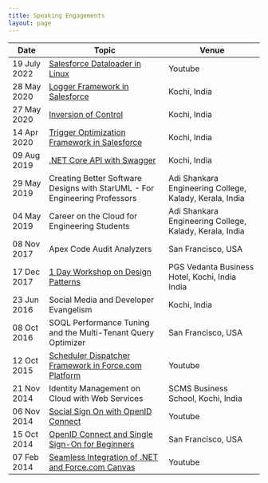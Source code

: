 ```yaml
---
title: Speaking Engagements
layout: page
---
```


| Date         | Topic                                                                                               | Venue                                                   |
| ------------ | --------------------------------------------------------------------------------------------------- | ------------------------------------------------------- |
| 19 July 2022 | [Salesforce Dataloader in Linux](https://www.youtube.com/watch?v=gwIAHp-VaXs)                       | Youtube                                                 |
| 28 May 2020  | [Logger Framework in Salesforce](/salesforce-logger-framework/)                                     | Kochi, India                                            |
| 27 May 2020  | [Inversion of Control](/inversion-of-control-part-1/)                                               | Kochi, India                                            |
| 14 Apr 2020  | [Trigger Optimization Framework in Salesforce](/trigger-optimization-framework/)                    | Kochi, India                                            |
| 09 Aug 2019  | [.NET Core API with Swagger](/asp-net-core-2-2-web-api-with-swagger/)                               | Kochi, India                                            |
| 29 May 2019  | Creating Better Software Designs with StarUML - For Engineering Professors                          | Adi Shankara Engineering College, Kalady, Kerala, India |
| 04 May 2019  | Career on the Cloud for Engineering Students                                                        | Adi Shankara Engineering College, Kalady, Kerala, India |
| 08 Nov 2017  | Apex Code Audit Analyzers                                                                           | San Francisco, USA                                      |
| 17 Dec 2017  | [1 Day Workshop on Design Patterns](/speaking-techwizz17-design-patterns/)                          | PGS Vedanta Business Hotel, Kochi, India India          |
| 23 Jun 2016  | Social Media and Developer Evangelism                                                               | Kochi, India                                            |
| 08 Oct 2016  | SOQL Performance Tuning and the Multi-Tenant Query Optimizer                                        | San Francisco, USA                                      |
| 12 Oct 2015  | [Scheduler Dispatcher Framework in Force.com Platform](https://www.youtube.com/watch?v=p94nNPIf1JA) | Youtube                                                 |
| 21 Nov 2014  | Identity Management on Cloud with Web Services                                                      | SCMS Business School, Kochi, India                      |
| 06 Nov 2014  | [Social Sign On with OpenID Connect](https://www.youtube.com/watch?v=TfIFdkk-ZDk)                   | Youtube                                                 |
| 15 Oct 2014  | [OpenID Connect and Single Sign-On for Beginners](https://www.youtube.com/watch?v=T1fpulzHYcs)      | San Francisco, USA                                      |
| 07 Feb 2014  | [Seamless Integration of .NET and Force.com Canvas](https://www.youtube.com/watch?v=asx2zfOcsPM)    | Youtube                                                 |
